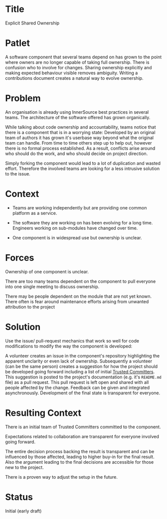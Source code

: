# Title

Explicit Shared Ownership

# Patlet

A software component that several teams depend on has grown to the point where owners are no longer capable of taking full ownership. There is confusion who to involve for changes. Sharing ownership explicitly and making expected behaviour visible removes ambiguity. Writing a contributions document creates a natural way to evolve ownership.

# Problem

An organisation is already using InnerSource best practices in several teams. The architecture of the software offered has grown organically. 

While talking about code ownership and accountability, teams notice that there is a component that is in a worrying state: Developed by an original team of authors it has grown it's userbase way beyond what the original team can handle. From time to time others step up to help out, however there is no formal process established. As a result, conflicts arise around who should do the work, and who should decide on project direction. 

Simply forking the component would lead to a lot of duplication and wasted effort. Therefore the involved teams are looking for a less intrusive solution to the issue.

# Context

- Teams are working independently but are providing one common platform as a service.

- The software they are working on has been evolving for a long time. Engineers working on sub-modules have changed over time.

- One component is in widespread use but ownership is unclear.

# Forces

Ownership of one component is unclear.

There are too many teams dependent on the component to pull everyone into one single meeting to discuss ownership.

There may be people dependent on the module that are not yet known.
There often is fear around maintenance efforts arising from unwanted attribution to the project

# Solution

Use the issue/ pull-request mechanics that work so well for code modifications to modify the way the component is developed:

A volunteer creates an issue in the component's repository highlighting the apparent unclarity or even lack of ownership. Subsequently a volunteer (can be the same person) creates a suggestion for how the project should be developed going forward including a list of initial [Trusted Committers](../2-structured/trusted-committer.md). This suggestion is posted to the project's documentation (e.g. it's `README.md` file) as a pull request. This pull request is left open and shared with all people affected by the change. Feedback can be given and integrated asynchronously. Development of the final state is transparent for everyone.

# Resulting Context

There is an initial team of Trusted Committers committed to the component.

Expectations related to collaboration are transparent for everyone involved going forward.

The entire decision process backing the result is transparent and can be influenced by those affected, leading to higher buy-in for the final result. Also the argument leading to the final decisions are accessible for those new to the project.

There is a proven way to adjust the setup in the future.

# Status

Initial (early draft)
